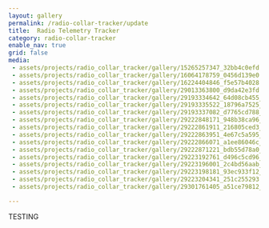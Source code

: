 ```yaml
---
layout: gallery
permalink: /radio-collar-tracker/update
title:  Radio Telemetry Tracker
category: radio-collar-tracker
enable_nav: true
grid: false
media: 
 - assets/projects/radio_collar_tracker/gallery/15265257347_32bb4c0efd.jpg
 - assets/projects/radio_collar_tracker/gallery/16064178759_0456d139e0.jpg
 - assets/projects/radio_collar_tracker/gallery/16224404846_f5e57b4028.jpg
 - assets/projects/radio_collar_tracker/gallery/29013363800_d9da42e3fd.jpg
 - assets/projects/radio_collar_tracker/gallery/29193334642_64d08cb455_n.jpg
 - assets/projects/radio_collar_tracker/gallery/29193335522_18796a7525_n.jpg
 - assets/projects/radio_collar_tracker/gallery/29193337082_d7765cd788_n.jpg
 - assets/projects/radio_collar_tracker/gallery/29222848171_948b38ca96_n.jpg
 - assets/projects/radio_collar_tracker/gallery/29222861911_216805ced3_n.jpg
 - assets/projects/radio_collar_tracker/gallery/29222863951_4e67c5a595_n.jpg
 - assets/projects/radio_collar_tracker/gallery/29222866071_a1ee86046c_n.jpg
 - assets/projects/radio_collar_tracker/gallery/29222871221_bdb55d78a0_n.jpg
 - assets/projects/radio_collar_tracker/gallery/29223192761_d496c5cd96_z.jpg
 - assets/projects/radio_collar_tracker/gallery/29223196001_2c4bd56aab_b.jpg
 - assets/projects/radio_collar_tracker/gallery/29223198181_93ec933f12_m.jpg
 - assets/projects/radio_collar_tracker/gallery/29223204341_251c255293.jpg
 - assets/projects/radio_collar_tracker/gallery/29301761405_a51ce79812_m.jpg

---
```


TESTING

